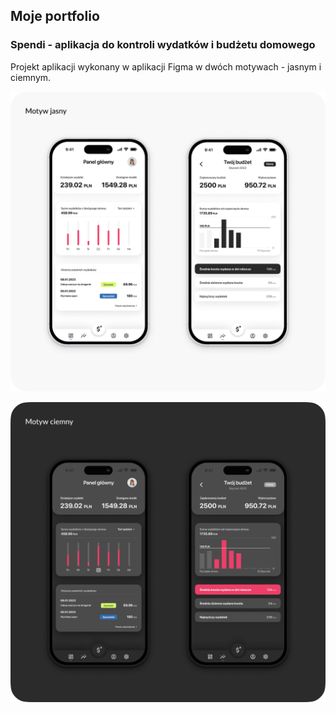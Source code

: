 ## Moje portfolio

### Spendi - aplikacja do kontroli wydatków i budżetu domowego ###

Projekt aplikacji wykonany w aplikacji Figma w dwóch motywach - jasnym i ciemnym.


![image](https://github.com/patrykdzieza/portfolio/blob/47bb2d65035e0bb721e44075890ad403056e7f43/Spendi/Light-theme.png)


![image](https://github.com/patrykdzieza/portfolio/blob/ebf4d47176b4aa040e31e5e92fcf47f256d320e0/Spendi/dark-theme.png)

